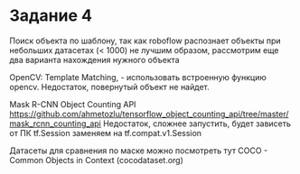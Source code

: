 # Задание 4

Поиск объекта по шаблону, так как roboflow распознает объекты при небольших датасетах (< 1000) не лучшим образом, рассмотрим еще два варианта нахождения нужного объекта

OpenCV: Template Matching, - использовать встроенную функцию opencv. Недостаток, повернутый объект не найдет.

Mask R-CNN Object Counting API https://github.com/ahmetozlu/tensorflow_object_counting_api/tree/master/mask_rcnn_counting_api Недостаток, сложнее запустить, будет зависеть от ПК tf.Session заменяем на tf.compat.v1.Session 

Датасеты для сравнения по маске можно посмотреть тут COCO - Common Objects in Context (cocodataset.org)
